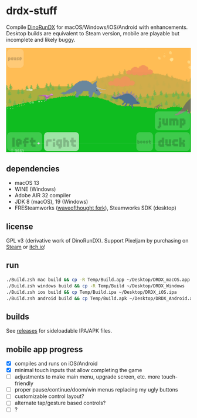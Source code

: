 # drdx-stuff
Compile [DinoRunDX](https://github.com/pixeljam/DinoRunDX) for macOS/Windows/iOS/Android with enhancements. Desktop builds are equivalent to Steam version, mobile are playable but incomplete and likely buggy.

![](Screenshot.png)

## dependencies
- macOS 13
- WINE (Windows)
- Adobe AIR 32 compiler
- JDK 8 (macOS), 19 (Windows)
- FRESteamworks ([waveofthought fork](https://github.com/waveofthought-code/FRESteamWorks)), Steamworks SDK (desktop)

## license
GPL v3 (derivative work of DinoRunDX). Support Pixeljam by purchasing on [Steam](https://store.steampowered.com/app/248330/Dino_Run_DX/) or [itch.io](https://pixeljam.itch.io/dino-run-dx)!

## run
```zsh
./Build.zsh mac build && cp -R Temp/Build.app ~/Desktop/DRDX_macOS.app
./Build.zsh windows build && cp -R Temp/Build ~/Desktop/DRDX_Windows
./Build.zsh ios build && cp Temp/Build.ipa ~/Desktop/DRDX_iOS.ipa
./Build.zsh android build && cp Temp/Build.apk ~/Desktop/DRDX_Android.apk
```

## builds
See [releases](https://github.com/ASentientBot/drdx-stuff/releases) for sideloadable IPA/APK files.

## mobile app progress
- [x] compiles and runs on iOS/Android
- [x] minimal touch inputs that allow completing the game
- [ ] adjustments to make main menu, upgrade screen, etc. more touch-friendly
- [ ] proper pause/continue/doom/win menus replacing my ugly buttons
- [ ] customizable control layout?
- [ ] alternate tap/gesture based controls?
- [ ] ?